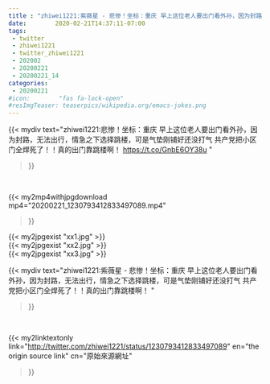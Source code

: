 ```yaml
---
title : "zhiwei1221:紫薇星 - 悲惨！坐标：重庆 早上这位老人要出门看外孙，因为封路，无法出行，情急之下选择跳楼，可是气垫刚铺好还没打气 共产党把小区门全焊死了！！真的出门靠跳楼啊！ "
date:        2020-02-21T14:37:11-07:00
tags:
 - twitter
 - zhiwei1221
 - twitter_zhiwei1221
 - 202002
 - 20200221
 - 20200221_14
categories:
 - 20200221
#icon:        "fas fa-lock-open"
#resImgTeaser: teaserpics/wikipedia.org/emacs-jokes.png
---
```


{{< mydiv text="zhiwei1221:悲惨！坐标：重庆 早上这位老人要出门看外孙，因为封路，无法出行，情急之下选择跳楼，可是气垫刚铺好还没打气 共产党把小区门全焊死了！！真的出门靠跳楼啊！ https://t.co/GnbE6OY38u "
>}}
<br>


{{< my2mp4withjpgdownload mp4="20200221_1230793412833497089.mp4"
>}}

{{< my2jpgexist "xx1.jpg" >}}<br>
{{< my2jpgexist "xx2.jpg" >}}<br>
{{< my2jpgexist "xx3.jpg" >}}<br>



{{< mydiv text="zhiwei1221:紫薇星 - 悲惨！坐标：重庆 早上这位老人要出门看外孙，因为封路，无法出行，情急之下选择跳楼，可是气垫刚铺好还没打气 共产党把小区门全焊死了！！真的出门靠跳楼啊！ "
>}}
<br>

{{< my2linktextonly link="http://twitter.com/zhiwei1221/status/1230793412833497089"
en="the origin source link" cn="原始來源網址"
>}}


<br>

